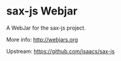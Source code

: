 sax-js Webjar
==============

A WebJar for the sax-js project.

More info: http://webjars.org

Upstream: https://github.com/isaacs/sax-js
